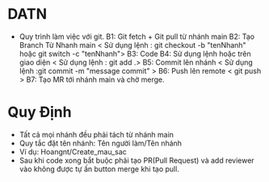 # DATN
 - Quy trình làm việc với git.
   B1: Git fetch + Git pull từ nhánh main
   B2: Tạo Branch Từ Nhanh main < Sử dụng lệnh : git checkout -b "tenNhanh" hoặc git switch -c "tenNhanh">
   B3: Code
   B4: Sử dụng lệnh hoặc trên giao diện <  Sử dụng lệnh : git add .>
   B5: Commit lên nhánh < Sử dụng lệnh :git commit -m "message commit" >
   B6: Push lên remote < git push >
   B7: Tạo MR tới nhánh main và chờ merge.

# Quy Định
 - Tất cả mọi nhánh đều phải tách từ nhánh main
 - Quy tắc đặt tên nhánh: Tên người làm/Tên nhánh
 - Ví dụ: Hoangnt/Create_mau_sac
 - Sau khi code xong bắt buộc phải tạo PR(Pull Request) và add reviewer vào không được tự ấn button merge khi tạo pull.